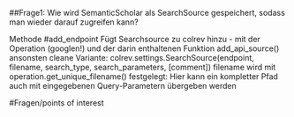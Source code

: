 ##Frage1: Wie wird SemanticScholar als SearchSource gespeichert, sodass man wieder darauf zugreifen kann?

Methode #add_endpoint
	Fügt Searchsource zu colrev hinzu - mit der Operation (googlen!) und der darin enthaltenen Funktion add_api_source()
	ansonsten cleane Variante: colrev.settings.SearchSource(endpoint, filename, search_type, search_parameters, [comment])
	filename wird mit operation.get_unique_filename() festgelegt: Hier kann ein kompletter Pfad auch mit eingegebenen Query-Parametern übergeben werden

#Fragen/points of interest
